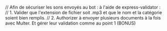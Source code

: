 // Afin de sécuriser les sons envoyés au bot : à l'aide de express-validator : 
    // 1. Valider que l'extension de fichier soit .mp3 et que le nom et la catégorie soient bien remplis.
    // 2. Authorizer à envoyer plusieurs documents à la fois avec Multer. Et gérer leur validation comme au point 1 (BONUS)